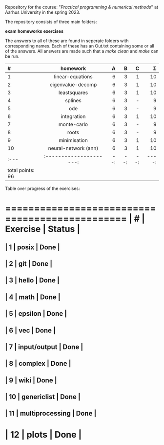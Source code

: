 Repository for the course: "*Practical programming & numerical methods*" at Aarhus University in the spring 2023.

The repository consists of three main folders: 

**exam**	**homeworks**	**exercises**

The answers to all of these are found in seperate folders with corresponding names. Each of these has an Out.txt containing some or all of the answers. 
All answers are made such that a *make clean* and *make* can be run.


| #  | homework              | A | B | C | Σ   |
|:---|:---------------------:|--:|--:|--:|----:|
| 1  | linear-equations      | 6 | 3 | 1 | 10  |
| 2  | eigenvalue-decomp     | 6 | 3 | 1 | 10  |
| 3  | leastsquares          | 6 | 3 | 1 | 10  |
| 4  | splines               | 6 | 3 | - |  9  |
| 5  | ode                   | 6 | 3 | - |  9  |
| 6  | integration           | 6 | 3 | 1 | 10  |
| 7  | monte-carlo           | 6 | 3 | - |  9  |
| 8  | roots                 | 6 | 3 | - |  9  |
| 9  | minimisation          | 6 | 3 | 1 | 10  |
| 10 | neural-network (ann)  | 6 | 3 | 1 | 10  |
|:---|:---------------------:|--:|--:|--:|----:|
|                            total points: 96  |



Table over progress of the exercises:

 ===============================================
| #  | Exercise              | Status          |
 ===============================================
| 1  | posix                 |  Done           |
------------------------------------------------
| 2  | git                   |  Done           |
------------------------------------------------
| 3  | hello                 |  Done           |
------------------------------------------------
| 4  | math		     |  Done	       |
------------------------------------------------
| 5  | epsilon               |  Done           |
------------------------------------------------
| 6  | vec                   |  Done           |
------------------------------------------------
| 7  | input/output          |  Done           |
------------------------------------------------
| 8  | complex               |  Done           |
------------------------------------------------
| 9  | wiki                  |  Done           |
------------------------------------------------
| 10 | genericlist	     |  Done           |
------------------------------------------------
| 11 | multiprocessing 	     |  Done           |
------------------------------------------------
| 12 | plots		     |  Done	       |
================================================

